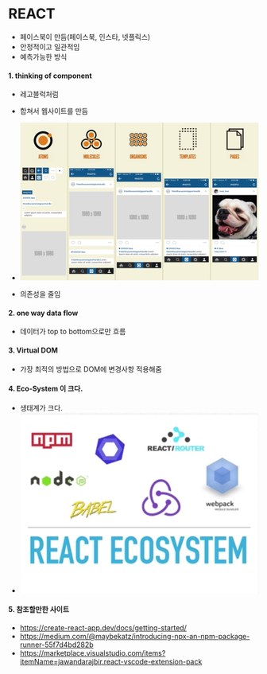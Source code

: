 # REACT

- 페이스북이 만듬(페이스북, 인스타, 넷플릭스)
- 안정적이고 일관적임
- 예측가능한 방식

#### 1. thinking of component

- 레고블럭처럼
- 합쳐서 웹사이트를 만듬
- ![Atomic design applied to the native mobile app Instagram.](react.assets/instagram-atomic.png)

- 의존성을 줄임

#### 2. one way data flow

- 데이터가 top to bottom으로만 흐름

#### 3. Virtual DOM

- 가장 최적의 방법으로 DOM에 변경사항 적용해줌

#### 4. Eco-System 이 크다.

- 생태계가 크다.
- ![15) 리액트](react.assets/img.jpg)

#### 5. 참조할만한 사이트

- https://create-react-app.dev/docs/getting-started/
- https://medium.com/@maybekatz/introducing-npx-an-npm-package-runner-55f7d4bd282b
- https://marketplace.visualstudio.com/items?itemName=jawandarajbir.react-vscode-extension-pack